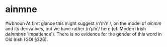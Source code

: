 # ainmne
#wbnoun
At first glance this might suggest /nʹmʹnʹ/, on the model of *ainmm* and its derivatives, but we have rather /nʹμʹnʹ/ here (cf. Modern Irish *deinmhne* 'impatience'). There is no evidence for the gender of this word in Old Irish (GOI §326).